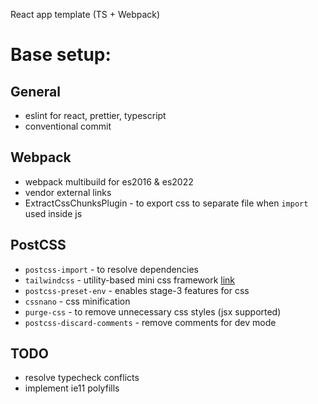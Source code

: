  React app template (TS + Webpack)

# Base setup:

## General

- eslint for react, prettier, typescript
- conventional commit

## Webpack
- webpack multibuild for es2016 & es2022
- vendor external links
- ExtractCssChunksPlugin - to export css to separate file when `import` used inside js

## PostCSS

- `postcss-import` - to resolve dependencies
- `tailwindcss` - utility-based mini css framework [link](https://tailwindcss.com/)
- `postcss-preset-env` - enables stage-3 features for css
- `cssnano` - css minification
- `purge-css` - to remove unnecessary css styles (jsx supported)
- `postcss-discard-comments` - remove comments for dev mode

## TODO

- resolve typecheck conflicts
- implement ie11 polyfills
